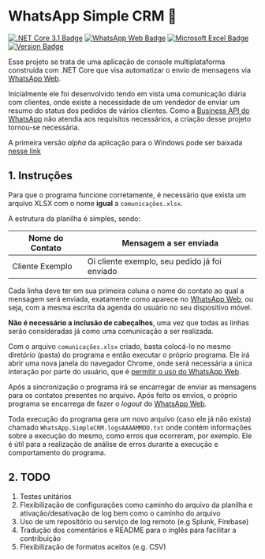 # WhatsApp Simple CRM 🤝
[![.NET Core 3.1 Badge](https://img.shields.io/badge/-Core%203.1-5C2D91?style=flat-square&logo=.NET&logoColor=white&link=https://dotnet.microsoft.com/download)](https://dotnet.microsoft.com/download) [![WhatsApp Web Badge](https://img.shields.io/badge/-WhatsApp%20Web-25D366?style=flat-square&logo=WhatsApp&logoColor=white&link=https://web.whatsapp.com/)](https://web.whatsapp.com/) [![Microsoft Excel Badge](https://img.shields.io/badge/-Microsoft%20Excel-217346?style=flat-square&logo=Microsoft%20Excel&logoColor=white&link=https://office.live.com/start/Excel.aspx)](https://office.live.com/start/Excel.aspx) [![Version Badge](https://img.shields.io/github/v/release/jpmoura/whatsapp-simple-crm?include_prereleases&style=flat-square)](https://github.com/jpmoura/whatsapp-simple-crm/releases/download/v0.0.1-alpha/WhatsApp.SimpleCRM.Console.exe)

Esse projeto se trata de uma aplicação de console multiplataforma construída com .NET Core que visa automatizar o envio de mensagens via [WhatsApp Web](https://web.whatsapp.com/).

Inicialmente ele foi desenvolvido tendo em vista uma comunicação diária com clientes, onde existe a necessidade de um vendedor de enviar um resumo do status dos pedidos de vários clientes. Como a [Business API do WhatsApp](https://www.whatsapp.com/business/api) não atendia aos requisitos necessários, a criação desse projeto tornou-se necessária.

A primeira versão _alpha_ da aplicação para o Windows pode ser baixada [nesse link](https://github.com/jpmoura/whatsapp-simple-crm/releases/download/v0.0.1-alpha/WhatsApp.SimpleCRM.Console.exe)

## 1. Instruções

Para que o programa funcione corretamente, é necessário que exista um arquivo XLSX com o nome **igual** a `comunicações.xlsx`.

A estrutura da planilha é simples, sendo:

| Nome do Contato | Mensagem a ser enviada |
|--|--|
| Cliente Exemplo | Oi cliente exemplo, seu pedido já foi enviado |

Cada linha deve ter em sua primeira coluna o nome do contato ao qual a mensagem será enviada, exatamente como aparece no [WhatsApp Web](https://web.whatsapp.com/), ou seja, com a mesma escrita da agenda do usuário no seu dispositivo móvel. 

**Não é necessário a inclusão de cabeçalhos**, uma vez que todas as linhas serão consideradas já como uma comunicação a ser realizada.

Com o arquivo `comunicações.xlsx` criado, basta colocá-lo no mesmo diretório (pasta) do programa e então executar o próprio programa. Ele irá abrir uma nova janela do navegador Chrome, onde será necessária a única interação por parte do usuário, que é [permitir o uso do WhatsApp Web](https://faq.whatsapp.com/general/download-and-installation/how-to-log-in-or-out).

Após a sincronização o programa irá se encarregar de enviar as mensagens para os contatos presentes no arquivo. Após feito os envios, o próprio programa se encarrega de fazer o _logout_ do [WhatsApp Web](https://web.whatsapp.com/).

Toda execução do programa gera um novo arquivo (caso ele já não exista) chamado `WhatsApp.SimpleCRM.logsAAAAMMDD.txt` onde contém informações sobre a execução do mesmo, como erros que ocorreram, por exemplo. Ele é útil para a realização de análise de erros durante a execução e comportamento do programa.

## 2. TODO

1. Testes unitários
2. Flexibilização de configurações como caminho do arquivo da planilha e ativação/desativação de log bem como o caminho do arquivo
3. Uso de um repositório ou serviço de log remoto (e.g Splunk, Firebase)
4. Tradução dos comentários e README para o inglês para facilitar a contribuição
5. Flexibilização de formatos aceitos (e.g. CSV)
